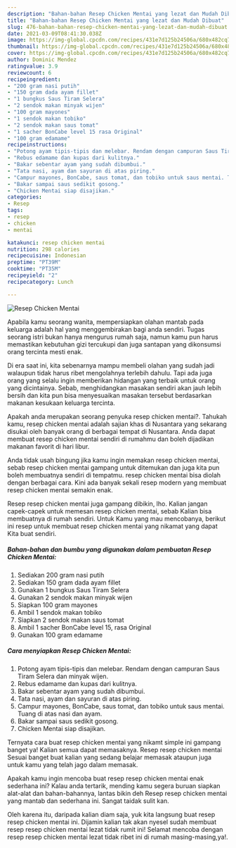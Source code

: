```yaml
---
description: "Bahan-bahan Resep Chicken Mentai yang lezat dan Mudah Dibuat"
title: "Bahan-bahan Resep Chicken Mentai yang lezat dan Mudah Dibuat"
slug: 476-bahan-bahan-resep-chicken-mentai-yang-lezat-dan-mudah-dibuat
date: 2021-03-09T08:41:30.038Z
image: https://img-global.cpcdn.com/recipes/431e7d125b24506a/680x482cq70/resep-chicken-mentai-foto-resep-utama.jpg
thumbnail: https://img-global.cpcdn.com/recipes/431e7d125b24506a/680x482cq70/resep-chicken-mentai-foto-resep-utama.jpg
cover: https://img-global.cpcdn.com/recipes/431e7d125b24506a/680x482cq70/resep-chicken-mentai-foto-resep-utama.jpg
author: Dominic Mendez
ratingvalue: 3.9
reviewcount: 6
recipeingredient:
- "200 gram nasi putih"
- "150 gram dada ayam fillet"
- "1 bungkus Saus Tiram Selera"
- "2 sendok makan minyak wijen"
- "100 gram mayones"
- "1 sendok makan tobiko"
- "2 sendok makan saus tomat"
- "1 sacher BonCabe level 15 rasa Original"
- "100 gram edamame"
recipeinstructions:
- "Potong ayam tipis-tipis dan melebar. Rendam dengan campuran Saus Tiram Selera dan minyak wijen."
- "Rebus edamame dan kupas dari kulitnya."
- "Bakar sebentar ayam yang sudah dibumbui."
- "Tata nasi, ayam dan sayuran di atas piring."
- "Campur mayones, BonCabe, saus tomat, dan tobiko untuk saus mentai. Tuang di atas nasi dan ayam."
- "Bakar sampai saus sedikit gosong."
- "Chicken Mentai siap disajikan."
categories:
- Resep
tags:
- resep
- chicken
- mentai

katakunci: resep chicken mentai 
nutrition: 298 calories
recipecuisine: Indonesian
preptime: "PT39M"
cooktime: "PT35M"
recipeyield: "2"
recipecategory: Lunch

---
```



![Resep Chicken Mentai](https://img-global.cpcdn.com/recipes/431e7d125b24506a/680x482cq70/resep-chicken-mentai-foto-resep-utama.jpg)

Apabila kamu seorang wanita, mempersiapkan olahan mantab pada keluarga adalah hal yang menggembirakan bagi anda sendiri. Tugas seorang istri bukan hanya mengurus rumah saja, namun kamu pun harus memastikan kebutuhan gizi tercukupi dan juga santapan yang dikonsumsi orang tercinta mesti enak.

Di era  saat ini, kita sebenarnya mampu membeli olahan yang sudah jadi walaupun tidak harus ribet mengolahnya terlebih dahulu. Tapi ada juga orang yang selalu ingin memberikan hidangan yang terbaik untuk orang yang dicintainya. Sebab, menghidangkan masakan sendiri akan jauh lebih bersih dan kita pun bisa menyesuaikan masakan tersebut berdasarkan makanan kesukaan keluarga tercinta. 



Apakah anda merupakan seorang penyuka resep chicken mentai?. Tahukah kamu, resep chicken mentai adalah sajian khas di Nusantara yang sekarang disukai oleh banyak orang di berbagai tempat di Nusantara. Anda dapat membuat resep chicken mentai sendiri di rumahmu dan boleh dijadikan makanan favorit di hari libur.

Anda tidak usah bingung jika kamu ingin memakan resep chicken mentai, sebab resep chicken mentai gampang untuk ditemukan dan juga kita pun boleh membuatnya sendiri di tempatmu. resep chicken mentai bisa diolah dengan berbagai cara. Kini ada banyak sekali resep modern yang membuat resep chicken mentai semakin enak.

Resep resep chicken mentai juga gampang dibikin, lho. Kalian jangan capek-capek untuk memesan resep chicken mentai, sebab Kalian bisa membuatnya di rumah sendiri. Untuk Kamu yang mau mencobanya, berikut ini resep untuk membuat resep chicken mentai yang nikamat yang dapat Kita buat sendiri.

<!--inarticleads1-->

##### Bahan-bahan dan bumbu yang digunakan dalam pembuatan Resep Chicken Mentai:

1. Sediakan 200 gram nasi putih
1. Sediakan 150 gram dada ayam fillet
1. Gunakan 1 bungkus Saus Tiram Selera
1. Gunakan 2 sendok makan minyak wijen
1. Siapkan 100 gram mayones
1. Ambil 1 sendok makan tobiko
1. Siapkan 2 sendok makan saus tomat
1. Ambil 1 sacher BonCabe level 15, rasa Original
1. Gunakan 100 gram edamame




<!--inarticleads2-->

##### Cara menyiapkan Resep Chicken Mentai:

1. Potong ayam tipis-tipis dan melebar. Rendam dengan campuran Saus Tiram Selera dan minyak wijen.
1. Rebus edamame dan kupas dari kulitnya.
1. Bakar sebentar ayam yang sudah dibumbui.
1. Tata nasi, ayam dan sayuran di atas piring.
1. Campur mayones, BonCabe, saus tomat, dan tobiko untuk saus mentai. Tuang di atas nasi dan ayam.
1. Bakar sampai saus sedikit gosong.
1. Chicken Mentai siap disajikan.




Ternyata cara buat resep chicken mentai yang nikamt simple ini gampang banget ya! Kalian semua dapat memasaknya. Resep resep chicken mentai Sesuai banget buat kalian yang sedang belajar memasak ataupun juga untuk kamu yang telah jago dalam memasak.

Apakah kamu ingin mencoba buat resep resep chicken mentai enak sederhana ini? Kalau anda tertarik, mending kamu segera buruan siapkan alat-alat dan bahan-bahannya, lantas bikin deh Resep resep chicken mentai yang mantab dan sederhana ini. Sangat taidak sulit kan. 

Oleh karena itu, daripada kalian diam saja, yuk kita langsung buat resep resep chicken mentai ini. Dijamin kalian tak akan nyesel sudah membuat resep resep chicken mentai lezat tidak rumit ini! Selamat mencoba dengan resep resep chicken mentai lezat tidak ribet ini di rumah masing-masing,ya!.

